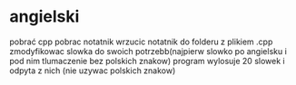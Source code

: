 # angielski
pobrać cpp
pobrac notatnik
wrzucic notatnik do folderu z plikiem .cpp
zmodyfikowac slowka do swoich potrzebb(najpierw slowko po angielsku i pod nim tlumaczenie bez polskich znakow)
program wylosuje 20 slowek i odpyta z nich (nie uzywac polskich znakow)
